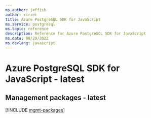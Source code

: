 ```yaml
---
ms.author: jeffish
author: xirzec
title: Azure PostgreSQL SDK for JavaScript
ms.service: postgresql
ms.topic: reference
description: Reference for Azure PostgreSQL SDK for JavaScript
ms.data: 08/29/2022
ms.devlang: javascript
---
```

# Azure PostgreSQL SDK for JavaScript - latest

## Management packages - latest
[!INCLUDE [mgmt-packages](postgresql-mgmt-index.md)]
